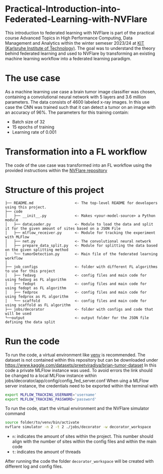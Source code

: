 # Practical-Introduction-into-Federated-Learning-with-NVFlare

This introduction to federated learning with NVFlare is part of the practical course Advanced Topics in High Performance Computing, Data Management and Analytics within the winter semeser 2023/24 at [KIT (Karlsruhe Institute of Technology)](https://www.kit.edu/index.php).
The goal was to understand the theory behind federated learning and used to NVFlare by transforming an existing machine learning workflow into a federated learning paradigm. 

# The use case
As a machine learning use case a brain tumor image classifier was chosen, containing a convolutional neural network with 5 layers and 3.6 million parameters. 
The data consists of 4600 labeled x-ray images. In this use case the CNN was trained such that it can detect a tumor on an image with an accuracy of 96%. The parameters for this training contain:
 - Batch size of 32
 - 15 epochs of training
 - Learning rate of 0.001

# Transformation into a FL workflow
The code of the use case was transformed into an FL workflow using the provided instructions within the [NVFlare repository](https://github.com/NVIDIA/NVFlare/tree/main/examples/hello-world/ml-to-fl) 

# Structure of this project

```
├── README.md                   <- The top-level README for developers using this project.
├── code
│   ├── __init__.py             <- Makes <your-model-source> a Python module
│   ├── dataLoader.py           <- Module to load the data and split it for the given amount of sites based on a JSON File
│   ├── mlflow_receiver.py      <- Module for tracking the experiment with MLFlow
│   ├── net.py                  <- The convolutional neural network
│   ├── prepare_data_split.py   <- Module for splitting the data based on the given splitting method
│   └── tumorDetection.py       <- Main file of the federated learning workflow
│
├── job_configs                 <- folder with different FL algorithms to use for this project
│   ├── fedavg                  <- config files and main code for using fedavg as FL algorithm
│   ├── fedopt                  <- config files and main code for using fedopt as FL algorithm
│   ├── fedprox                 <- config files and main code for using fedprox as FL algorithm
│   └── scaffold                <- config files and main code for using scaffold as FL algorithm
├── jobs/decorator              <- folder with configs and code that will be used
└──output                       <- output folder for the JSON file defining the data split
```

# Run the code

To run the code, a virtual environment like [venv](https://docs.python.org/3/library/venv.html) is recommended.
The dataset is not contained within this repository but can be downloaded under https://www.kaggle.com/datasets/preetviradiya/brian-tumor-dataset
In this code a private MLFlow instance was used. 
To avoid errors the link should be changed to a local MLFlow instance within jobs/decorator/app/config/config_fed_server.conf
When uing a MLFlow server instance, the credentials need to be exported within the terminal with
``` bash
export MLFLOW_TRACKING_USERNAME='username'  
export MLFLOW_TRACKING_PASSWORD='password'  
```
To run the code, start the virtual environment and the NVFlare simulator command

``` bash
source folder/to/venv/bin/activate
nvflare simulator -n 2 -t 2 ./jobs/decorator -w decorator_workspace
```

- `n`: indicates the amount of sites within the project. This number should align with the number of sites within the config files and within the main code
- `t`: indicates the amount of threads

After running the code the folder `decorator_workspace` will be created with different log and config files.

